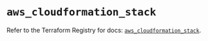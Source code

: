 # `aws_cloudformation_stack`

Refer to the Terraform Registry for docs: [`aws_cloudformation_stack`](https://registry.terraform.io/providers/hashicorp/aws/5.60.0/docs/resources/cloudformation_stack).
